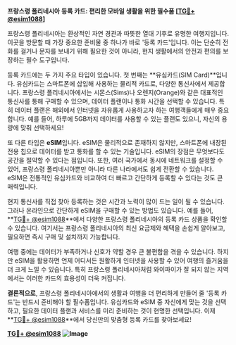 **프랑스령 폴리네시아 등록 카드: 편리한 모바일 생활을 위한 필수품 [[TG💪+ @esim1088](https://t.me/s/esim1088)]**

프랑스령 폴리네시아는 환상적인 자연 경관과 따뜻한 열대 기후로 유명한 여행지입니다. 이곳을 방문할 때 가장 중요한 준비물 중 하나가 바로 '등록 카드'입니다. 이는 단순히 전화를 걸거나 문자를 보내기 위해 필요한 것이 아니라, 현지 생활에서의 안전과 편의를 보장하는 필수 도구입니다.

등록 카드에는 두 가지 주요 타입이 있습니다. 첫 번째는 **유심카드(SIM Card)**입니다. 유심카드는 스마트폰에 삽입해 사용하는 물리적 카드로, 다양한 통신사에서 제공합니다. 프랑스령 폴리네시아에서는 시몬스(Sims)나 오렌지(Orange)와 같은 대표적인 통신사를 통해 구매할 수 있으며, 데이터 플랜이나 통화 시간을 선택할 수 있습니다. 특히 데이터 플랜은 해외에서 인터넷을 자유롭게 사용하고자 하는 여행객들에게 매우 중요합니다. 예를 들어, 하루에 5GB까지 데이터를 사용할 수 있는 플랜도 있으니, 자신의 용량에 맞춰 선택하세요!

또 다른 타입은 **eSIM**입니다. eSIM은 물리적으로 존재하지 않지만, 스마트폰에 내장된 전용 칩으로 데이터를 받고 통화를 할 수 있는 기술입니다. eSIM의 장점은 무엇보다도 공간을 절약할 수 있다는 점입니다. 또한, 여러 국가에서 동시에 네트워크를 설정할 수 있어, 프랑스령 폴리네시아뿐만 아니라 다른 나라에서도 쉽게 전환할 수 있습니다. eSIM은 전통적인 유심카드와 비교하여 더 빠르고 간단하게 등록할 수 있다는 것도 큰 매력입니다.

현지 통신사를 직접 찾아 등록하는 것은 시간과 노력이 많이 드는 일이 될 수 있습니다. 그러나 온라인으로 간단하게 eSIM을 구매할 수 있는 방법도 있습니다. 예를 들어, **[TG💪+ @esim1088](https://t.me/s/esim1088)**에서 다양한 프랑스령 폴리네시아의 등록 카드 상품을 확인할 수 있습니다. 여기서는 프랑스령 폴리네시아의 최신 요금제와 혜택을 손쉽게 알아보고, 필요하면 즉시 구매 및 설치까지 가능합니다. 

여행 중에는 데이터가 부족하거나 신호가 약할 경우 큰 불편함을 겪을 수 있습니다. 하지만 eSIM을 활용하면 언제 어디서든 원활하게 인터넷을 사용할 수 있어 여행의 즐거움을 더 크게 느낄 수 있습니다. 특히 프랑스령 폴리네시아처럼 와이파이가 잘 되지 않는 지역에서는 이러한 카드의 효용성이 더욱 커집니다.

**결론적으로**, 프랑스령 폴리네시아에서의 생활과 여행을 더 편리하게 만들어 줄 '등록 카드'는 반드시 준비해야 할 필수품입니다. 유심카드와 eSIM 중 자신에게 맞는 것을 선택하고, 필요한 데이터 플랜과 서비스를 미리 준비하는 것이 현명한 선택입니다. 이제 **[TG💪+ @esim1088](https://t.me/s/esim1088)**에서 당신만의 맞춤형 등록 카드를 찾아보세요! 

**[TG💪+ @esim1088](https://t.me/s/esim1088) ![Image](https://i.postimg.cc/Y0z9fWf4/image.png)**